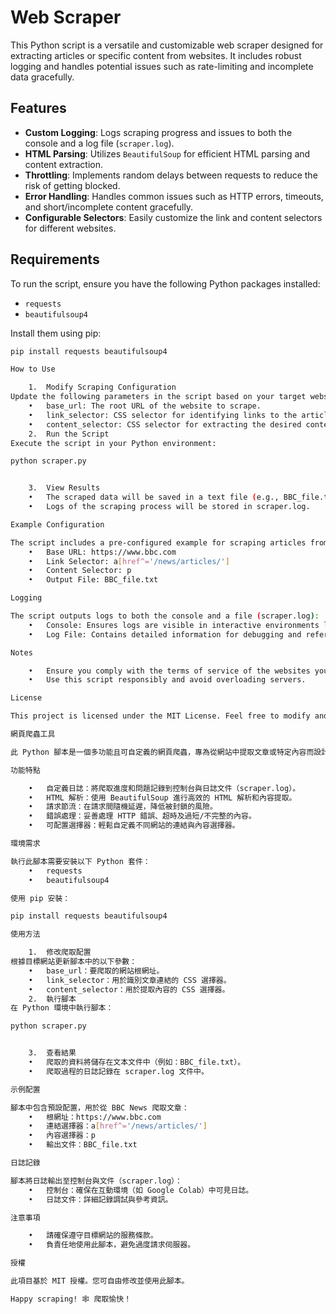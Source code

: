 
# Web Scraper

This Python script is a versatile and customizable web scraper designed for extracting articles or specific content from websites. It includes robust logging and handles potential issues such as rate-limiting and incomplete data gracefully.

## Features

- **Custom Logging**: Logs scraping progress and issues to both the console and a log file (`scraper.log`).
- **HTML Parsing**: Utilizes `BeautifulSoup` for efficient HTML parsing and content extraction.
- **Throttling**: Implements random delays between requests to reduce the risk of getting blocked.
- **Error Handling**: Handles common issues such as HTTP errors, timeouts, and short/incomplete content gracefully.
- **Configurable Selectors**: Easily customize the link and content selectors for different websites.

## Requirements

To run the script, ensure you have the following Python packages installed:

- `requests`
- `beautifulsoup4`

Install them using pip:

```bash
pip install requests beautifulsoup4

How to Use

	1.	Modify Scraping Configuration
Update the following parameters in the script based on your target website:
	•	base_url: The root URL of the website to scrape.
	•	link_selector: CSS selector for identifying links to the articles.
	•	content_selector: CSS selector for extracting the desired content.
	2.	Run the Script
Execute the script in your Python environment:

python scraper.py


	3.	View Results
	•	The scraped data will be saved in a text file (e.g., BBC_file.txt).
	•	Logs of the scraping process will be stored in scraper.log.

Example Configuration

The script includes a pre-configured example for scraping articles from BBC News:
	•	Base URL: https://www.bbc.com
	•	Link Selector: a[href^='/news/articles/']
	•	Content Selector: p
	•	Output File: BBC_file.txt

Logging

The script outputs logs to both the console and a file (scraper.log):
	•	Console: Ensures logs are visible in interactive environments like Google Colab.
	•	Log File: Contains detailed information for debugging and reference.

Notes

	•	Ensure you comply with the terms of service of the websites you scrape.
	•	Use this script responsibly and avoid overloading servers.

License

This project is licensed under the MIT License. Feel free to modify and use it as needed.

網頁爬蟲工具

此 Python 腳本是一個多功能且可自定義的網頁爬蟲，專為從網站中提取文章或特定內容而設計。它包括穩健的日誌記錄功能，並能有效處理速率限制和資料不完整等潛在問題。

功能特點

	•	自定義日誌：將爬取進度和問題記錄到控制台與日誌文件（scraper.log）。
	•	HTML 解析：使用 BeautifulSoup 進行高效的 HTML 解析和內容提取。
	•	請求節流：在請求間隨機延遲，降低被封鎖的風險。
	•	錯誤處理：妥善處理 HTTP 錯誤、超時及過短/不完整的內容。
	•	可配置選擇器：輕鬆自定義不同網站的連結與內容選擇器。

環境需求

執行此腳本需要安裝以下 Python 套件：
	•	requests
	•	beautifulsoup4

使用 pip 安裝：

pip install requests beautifulsoup4

使用方法

	1.	修改爬取配置
根據目標網站更新腳本中的以下參數：
	•	base_url：要爬取的網站根網址。
	•	link_selector：用於識別文章連結的 CSS 選擇器。
	•	content_selector：用於提取內容的 CSS 選擇器。
	2.	執行腳本
在 Python 環境中執行腳本：

python scraper.py


	3.	查看結果
	•	爬取的資料將儲存在文本文件中（例如：BBC_file.txt）。
	•	爬取過程的日誌記錄在 scraper.log 文件中。

示例配置

腳本中包含預設配置，用於從 BBC News 爬取文章：
	•	根網址：https://www.bbc.com
	•	連結選擇器：a[href^='/news/articles/']
	•	內容選擇器：p
	•	輸出文件：BBC_file.txt

日誌記錄

腳本將日誌輸出至控制台與文件（scraper.log）：
	•	控制台：確保在互動環境（如 Google Colab）中可見日誌。
	•	日誌文件：詳細記錄調試與參考資訊。

注意事項

	•	請確保遵守目標網站的服務條款。
	•	負責任地使用此腳本，避免過度請求伺服器。

授權

此項目基於 MIT 授權。您可自由修改並使用此腳本。

Happy scraping! 🕸️ 爬取愉快！

